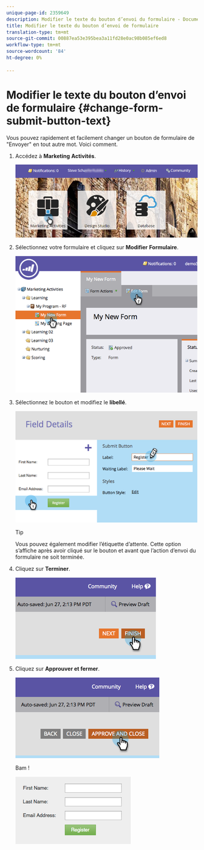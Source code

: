 ```yaml
---
unique-page-id: 2359649
description: Modifier le texte du bouton d’envoi du formulaire - Documents marketing - Documentation du produit
title: Modifier le texte du bouton d’envoi de formulaire
translation-type: tm+mt
source-git-commit: 00887ea53e395bea3a11fd28e0ac98b085ef6ed8
workflow-type: tm+mt
source-wordcount: '84'
ht-degree: 0%

---
```



# Modifier le texte du bouton d’envoi de formulaire {#change-form-submit-button-text}

Vous pouvez rapidement et facilement changer un bouton de formulaire de &quot;Envoyer&quot; en tout autre mot. Voici comment.

1. Accédez à **Marketing** **Activités**.

   ![](assets/login-marketing-activities-4.png)

1. Sélectionnez votre formulaire et cliquez sur **Modifier** **Formulaire**.

   ![](assets/image2014-9-15-12-3a42-3a14.png)

1. Sélectionnez le bouton et modifiez le **libellé**.

   ![](assets/image2014-9-15-12-3a42-3a41.png)

   >[!TIP]
   >
   >Vous pouvez également modifier l’étiquette d’attente. Cette option s’affiche après avoir cliqué sur le bouton et avant que l’action d’envoi du formulaire ne soit terminée.

1. Cliquez sur **Terminer**.

   ![](assets/image2014-9-15-12-3a43-3a26.png)

1. Cliquez sur **Approuver et fermer**.

   ![](assets/image2014-9-15-12-3a43-3a36.png)

   Bam !

   ![](assets/image2014-9-15-12-3a44-3a7.png)

